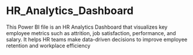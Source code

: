 # HR_Analytics_Dashboard
This Power BI file is an HR Analytics Dashboard that visualizes key employee metrics such as attrition, job satisfaction, performance, and salary. It helps HR teams make data-driven decisions to improve employee retention and workplace efficiency
